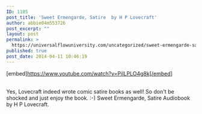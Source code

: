 ```yaml
---
ID: 1105
post_title: 'Sweet Ermengarde, Satire  by H P Lovecraft'
author: abbie04m553726
post_excerpt: ""
layout: post
permalink: >
  https://universalflowuniversity.com/uncategorized/sweet-ermengarde-satire-by-h-p-lovecraft/
published: true
post_date: 2014-04-11 10:46:19
---
```

[embed]https://www.youtube.com/watch?v=PiILPLO4g8k[/embed]</br></br>
<p>Yes, Lovecraft indeed wrote comic satire books as well!
So don't be shocked and just enjoy the book. :-)
Sweet Ermengarde, Satire Audiobook by H P Lovecraft.</p>